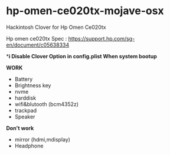 
# hp-omen-ce020tx-mojave-osx
Hackintosh Clover for Hp Omen Ce020tx

Hp omen ce020tx Spec : https://support.hp.com/sg-en/document/c05638334

***i Disable Clover Option in config.plist When system bootup**

**WORK**

 - Battery   
 - Brightness key   
 - nvme   
 - harddisk   
 - wifi&blutooth (bcm4352z)
 -  trackpad   
 -  Speaker   

 

**Don't work**

 - mirror (hdmi,mdisplay)   
 -  Headphone
